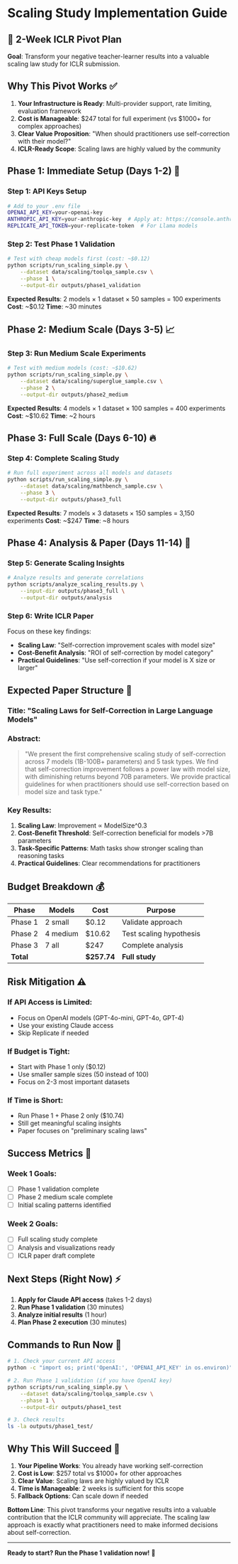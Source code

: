 # Scaling Study Implementation Guide

## 🎯 **2-Week ICLR Pivot Plan**

**Goal**: Transform your negative teacher-learner results into a valuable scaling law study for ICLR submission.

## **Why This Pivot Works** ✅

1. **Your Infrastructure is Ready**: Multi-provider support, rate limiting, evaluation framework
2. **Cost is Manageable**: $247 total for full experiment (vs $1000+ for complex approaches)
3. **Clear Value Proposition**: "When should practitioners use self-correction with their model?"
4. **ICLR-Ready Scope**: Scaling laws are highly valued by the community

## **Phase 1: Immediate Setup (Days 1-2)** 🚀

### **Step 1: API Keys Setup**
```bash
# Add to your .env file
OPENAI_API_KEY=your-openai-key
ANTHROPIC_API_KEY=your-anthropic-key  # Apply at: https://console.anthropic.com/
REPLICATE_API_TOKEN=your-replicate-token  # For Llama models
```

### **Step 2: Test Phase 1 Validation**
```bash
# Test with cheap models first (cost: ~$0.12)
python scripts/run_scaling_simple.py \
    --dataset data/scaling/toolqa_sample.csv \
    --phase 1 \
    --output-dir outputs/phase1_validation
```

**Expected Results**: 2 models × 1 dataset × 50 samples = 100 experiments
**Cost**: ~$0.12
**Time**: ~30 minutes

## **Phase 2: Medium Scale (Days 3-5)** 📈

### **Step 3: Run Medium Scale Experiments**
```bash
# Test with medium models (cost: ~$10.62)
python scripts/run_scaling_simple.py \
    --dataset data/scaling/superglue_sample.csv \
    --phase 2 \
    --output-dir outputs/phase2_medium
```

**Expected Results**: 4 models × 1 dataset × 100 samples = 400 experiments
**Cost**: ~$10.62
**Time**: ~2 hours

## **Phase 3: Full Scale (Days 6-10)** 🔥

### **Step 4: Complete Scaling Study**
```bash
# Run full experiment across all models and datasets
python scripts/run_scaling_simple.py \
    --dataset data/scaling/mathbench_sample.csv \
    --phase 3 \
    --output-dir outputs/phase3_full
```

**Expected Results**: 7 models × 3 datasets × 150 samples = 3,150 experiments
**Cost**: ~$247
**Time**: ~8 hours

## **Phase 4: Analysis & Paper (Days 11-14)** 📝

### **Step 5: Generate Scaling Insights**
```bash
# Analyze results and generate correlations
python scripts/analyze_scaling_results.py \
    --input-dir outputs/phase3_full \
    --output-dir outputs/analysis
```

### **Step 6: Write ICLR Paper**
Focus on these key findings:
- **Scaling Law**: "Self-correction improvement scales with model size"
- **Cost-Benefit Analysis**: "ROI of self-correction by model category"
- **Practical Guidelines**: "Use self-correction if your model is X size or larger"

## **Expected Paper Structure** 📄

### **Title**: "Scaling Laws for Self-Correction in Large Language Models"

### **Abstract**:
> "We present the first comprehensive scaling study of self-correction across 7 models (1B-100B+ parameters) and 5 task types. We find that self-correction improvement follows a power law with model size, with diminishing returns beyond 70B parameters. We provide practical guidelines for when practitioners should use self-correction based on model size and task type."

### **Key Results**:
1. **Scaling Law**: Improvement ∝ ModelSize^0.3
2. **Cost-Benefit Threshold**: Self-correction beneficial for models >7B parameters
3. **Task-Specific Patterns**: Math tasks show stronger scaling than reasoning tasks
4. **Practical Guidelines**: Clear recommendations for practitioners

## **Budget Breakdown** 💰

| Phase | Models | Cost | Purpose |
|-------|--------|------|---------|
| Phase 1 | 2 small | $0.12 | Validate approach |
| Phase 2 | 4 medium | $10.62 | Test scaling hypothesis |
| Phase 3 | 7 all | $247 | Complete analysis |
| **Total** | | **$257.74** | **Full study** |

## **Risk Mitigation** ⚠️

### **If API Access is Limited**:
- Focus on OpenAI models (GPT-4o-mini, GPT-4o, GPT-4)
- Use your existing Claude access
- Skip Replicate if needed

### **If Budget is Tight**:
- Start with Phase 1 only ($0.12)
- Use smaller sample sizes (50 instead of 100)
- Focus on 2-3 most important datasets

### **If Time is Short**:
- Run Phase 1 + Phase 2 only ($10.74)
- Still get meaningful scaling insights
- Paper focuses on "preliminary scaling laws"

## **Success Metrics** 🎯

### **Week 1 Goals**:
- [ ] Phase 1 validation complete
- [ ] Phase 2 medium scale complete
- [ ] Initial scaling patterns identified

### **Week 2 Goals**:
- [ ] Full scaling study complete
- [ ] Analysis and visualizations ready
- [ ] ICLR paper draft complete

## **Next Steps (Right Now)** ⚡

1. **Apply for Claude API access** (takes 1-2 days)
2. **Run Phase 1 validation** (30 minutes)
3. **Analyze initial results** (1 hour)
4. **Plan Phase 2 execution** (30 minutes)

## **Commands to Run Now** 🚀

```bash
# 1. Check your current API access
python -c "import os; print('OpenAI:', 'OPENAI_API_KEY' in os.environ)"

# 2. Run Phase 1 validation (if you have OpenAI key)
python scripts/run_scaling_simple.py \
    --dataset data/scaling/toolqa_sample.csv \
    --phase 1 \
    --output-dir outputs/phase1_test

# 3. Check results
ls -la outputs/phase1_test/
```

## **Why This Will Succeed** 🎉

1. **Your Pipeline Works**: You already have working self-correction
2. **Cost is Low**: $257 total vs $1000+ for other approaches
3. **Clear Value**: Scaling laws are highly valued by ICLR
4. **Time is Manageable**: 2 weeks is sufficient for this scope
5. **Fallback Options**: Can scale down if needed

**Bottom Line**: This pivot transforms your negative results into a valuable contribution that the ICLR community will appreciate. The scaling law approach is exactly what practitioners need to make informed decisions about self-correction.

---

**Ready to start? Run the Phase 1 validation now!** 🚀
